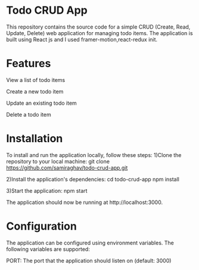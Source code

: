 # Todo CRUD App
This repository contains the source code for a simple CRUD (Create, Read, Update, Delete) web application for managing todo items. The application is built using React js and I used framer-motion,react-redux init.

# Features
View a list of todo items

Create a new todo item

Update an existing todo item

Delete a todo item

# Installation 
To install and run the application locally, follow these steps:
1)Clone the repository to your local machine: git clone https://github.com/samiraghav/todo-crud-app.git

2)Install the application's dependencies: cd todo-crud-app
npm install

3)Start the application: npm start

The application should now be running at http://localhost:3000.

# Configuration
The application can be configured using environment variables. The following variables are supported:

PORT: The port that the application should listen on (default: 3000)

